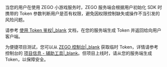 当您的用户在使用 ZEGO 小游戏服务时，ZEGO 服务端会根据用户初始化 SDK 时携带的 Token 参数判断用户是否有权限，避免因权限控制缺失或操作不当引发的风险问题。

请参考 [使用 Token 鉴权\|_blank](!ZegoMiniGameEngine-Token_Authenticaiton) 文档，在您的服务端生成 Token 并返回给向用户客户端。

<div class="mk-hint">

为便捷项目测试，您可以从 [ZEGO 控制台\|_blank](https://console.zego.im/) 获取临时 Token，详情请参考控制台的 [项目信息 - 辅助工具\|_blank](#12107#2_3)。但项目上线时，请从您的服务端生成 Token，以保障安全。
</div>





